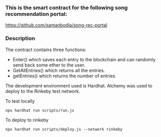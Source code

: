 
### This is the smart contract for the following song recommendation portal:
https://github.com/samanbodla/song-rec-portal

### Description
The contract contains three functions:
 - Enter() which saves each entry to the blockchain and can randomly send back some ether to the user.
 - GetAllEntries() which returns all the entries.
 - getEntries() which returns the number of entries.
 
 The development environment used is Hardhat. Alchemy was used to deploy to the Rinkeby test network. 


To test locally
```
npx hardhat run scripts/run.js
```
To deploy to rinkeby
```
npx hardhat run scripts/deploy.js --network rinkeby
```
